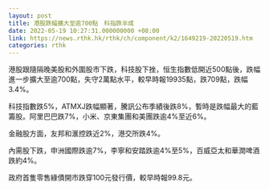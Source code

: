 ```yaml
---
layout: post
title: 港股跌幅擴大至逾700點　科指跌半成
date: 2022-05-19 10:27:31.000000000 +08:00
link: https://news.rthk.hk/rthk/ch/component/k2/1649219-20220519.htm
categories: rthk
---
```


港股跟隨隔晚美股和外圍股市下跌，科技股下挫，恒生指數低開近500點後，跌幅進一步擴大至逾700點，失守2萬點水平，較早時報19935點，跌709點，跌幅3.4%。

科技指數跌5%，ATMXJ跌幅顯著，騰訊公布季績後跌8%，暫時是跌幅最大的藍籌股。阿里巴巴跌7%，小米、京東集團和美團跌逾4%至近6%。

金融股方面，友邦和滙控跌近2%，港交所跌4%。

內需股下跌，申洲國際跌逾7%，李寧和安踏跌逾4%至5%，百威亞太和華潤啤酒跌約4%。

政府首隻零售綠債開市跌穿100元發行價，較早時報99.8元。
